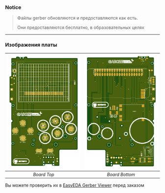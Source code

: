 ### Notice
> Файлы gerber обновляются и предоставляются как есть.
>
> Они предоставляются бесплатно, в образовательных целях

-----

### Изображения платы

| ![Board-Top](/images/Board-Top-remix.png) | ![Board-Bottom](../images/Board-Bottom-remix.png)|
|:--:|:--:|
| *Board Top* |*Board Bottom*|

Вы можете проверить их в [EasyEDA Gerber Viewer](https://jlcpcb.com/quote/gerberview/3f3f5ec0-e059-4040-932b-044b23d6642a_1_0_1_0_0.html) перед заказом
